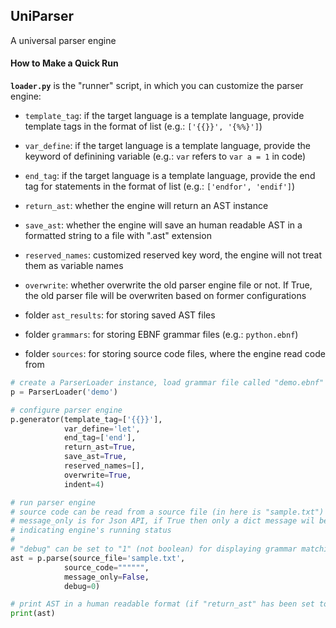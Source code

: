 ## UniParser

A universal parser engine

#### How to Make a Quick Run
**`loader.py`** is the "runner" script, in which you can customize the parser engine:
- `template_tag`: if the target language is a template language, provide template tags in the format of list (e.g.: `['{{}}', '{%%}']`)
- `var_define`: if the target language is a template language, provide the keyword of definining variable (e.g.: `var` refers to `var a = 1` in code)
- `end_tag`: if the target language is a template language, provide the end tag for statements in the format of list (e.g.: `['endfor', 'endif']`)
- `return_ast`: whether the engine will return an AST instance
- `save_ast`: whether the engine will save an human readable AST in a formatted string to a file with ".ast" extension
- `reserved_names`: customized reserved key word, the engine will not treat them as variable names
- `overwrite`: whether overwrite the old parser engine file or not. If True, the old parser file will be overwriten based on former configurations

- folder `ast_results`: for storing saved AST files
- folder `grammars`: for storing EBNF grammar files (e.g.: `python.ebnf`)
- folder `sources`: for storing source code files, where the engine read code from

```python
# create a ParserLoader instance, load grammar file called "demo.ebnf" in folder "grammars"
p = ParserLoader('demo')

# configure parser engine
p.generator(template_tag=['{{}}'],
            var_define='let',
            end_tag=['end'],
            return_ast=True,
            save_ast=True,
            reserved_names=[],
            overwrite=True,
            indent=4)

# run parser engine
# source code can be read from a source file (in here is "sample.txt") or a string
# message_only is for Json API, if True then only a dict message wil be returned, for
# indicating engine's running status
#
# "debug" can be set to "1" (not boolean) for displaying grammar matching process
ast = p.parse(source_file='sample.txt',
            source_code="""""",
            message_only=False,
            debug=0)

# print AST in a human readable format (if "return_ast" has been set to True)
print(ast)
```
